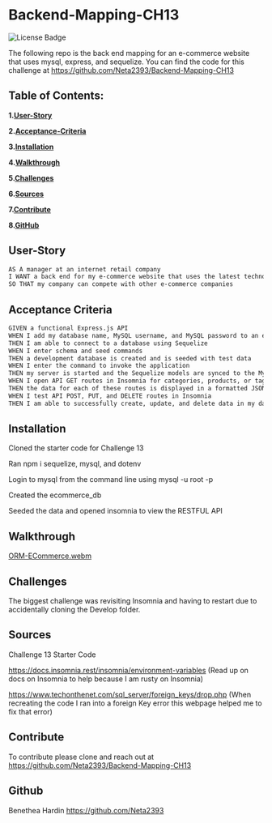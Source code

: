 # Backend-Mapping-CH13

![License Badge](https://img.shields.io/badge/license-MIT-green)


The following repo is the back end mapping for an e-commerce website that uses mysql, express, and sequelize. You can find the code for this challenge at https://github.com/Neta2393/Backend-Mapping-CH13

## Table of Contents:

**1.[User-Story](#user-story)**

**2.[Acceptance-Criteria](#acceptance-criteria)**

**3.[Installation](#installation)**

**4.[Walkthrough](#walkthrough)**

**5.[Challenges](#challenges)**

**6.[Sources](#sources)**

**7.[Contribute](#contribute)**

**8.[GitHub](#github)**


## User-Story

```md
AS A manager at an internet retail company
I WANT a back end for my e-commerce website that uses the latest technologies
SO THAT my company can compete with other e-commerce companies
```

## Acceptance Criteria

```md
GIVEN a functional Express.js API
WHEN I add my database name, MySQL username, and MySQL password to an environment variable file
THEN I am able to connect to a database using Sequelize
WHEN I enter schema and seed commands
THEN a development database is created and is seeded with test data
WHEN I enter the command to invoke the application
THEN my server is started and the Sequelize models are synced to the MySQL database
WHEN I open API GET routes in Insomnia for categories, products, or tags
THEN the data for each of these routes is displayed in a formatted JSON
WHEN I test API POST, PUT, and DELETE routes in Insomnia
THEN I am able to successfully create, update, and delete data in my database
```

## Installation

Cloned the starter code for Challenge 13

Ran npm i sequelize, mysql, and dotenv

Login to mysql from the command line using mysql -u root -p

Created the ecommerce_db

Seeded the data and opened insomnia to view the RESTFUL API


## Walkthrough
[ORM-ECommerce.webm](https://github.com/Neta2393/Backend-Mapping-CH13/assets/128006949/d43045d0-8397-4ed9-9eb4-da6179aff6ea)

## Challenges

The biggest challenge was revisiting Insomnia and having to restart due to accidentally cloning the Develop folder. 

## Sources

Challenge 13 Starter Code

https://docs.insomnia.rest/insomnia/environment-variables   (Read up on docs on Insomnia to help because I am rusty on Insomnia)

https://www.techonthenet.com/sql_server/foreign_keys/drop.php  (When recreating the code I ran into a foreign Key error this webpage helped me to fix that error)


## Contribute

To contribute please clone and reach out at https://github.com/Neta2393/Backend-Mapping-CH13

## Github

Benethea Hardin https://github.com/Neta2393




